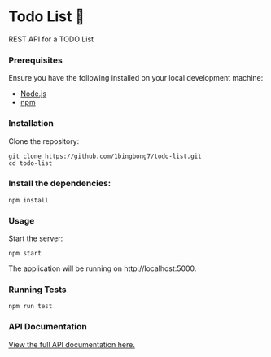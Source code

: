 # Todo List 🚀
REST API for a TODO List

### Prerequisites
Ensure you have the following installed on your local development machine:

- [Node.js](https://nodejs.org/en)
- [npm](https://www.npmjs.com/)
  
### Installation
Clone the repository:

```
git clone https://github.com/1bingbong7/todo-list.git
cd todo-list
```

### Install the dependencies:

```
npm install
```

### Usage
Start the server:

```
npm start
```

The application will be running on http://localhost:5000.

### Running Tests

```
npm run test
```


### API Documentation

[View the full API documentation here.](https://documenter.getpostman.com/view/13015229/2s9YJXaR2q)
